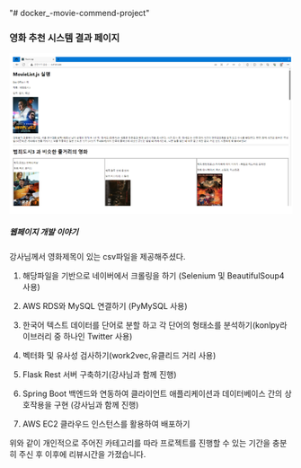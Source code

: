 "# docker\_-movie-commend-project"

### 영화 추천 시스템 결과 페이지

![result](images/result.png)

##### 웹페이지 개발 이야기

강사님께서 영화제목이 있는 csv파일을 제공해주셨다.

1. 해당파일을 기반으로 네이버에서 크롤링을 하기 (Selenium 및 BeautifulSoup4 사용)

2. AWS RDS와 MySQL 연결하기 (PyMySQL 사용)

3. 한국어 텍스트 데이터를 단어로 분할 하고 각 단어의 형태소를 분석하기(konlpy라이브러리 중 하나인 Twitter 사용)

4. 벡터화 및 유사성 검사하기(work2vec,유클리드 거리 사용)

5. Flask Rest 서버 구축하기(강사님과 함께 진행)

6. Spring Boot 백엔드와 연동하여 클라이언트 애플리케이션과 데이터베이스 간의 상호작용을 구현 (강사님과 함께 진행)

7. AWS EC2 클라우드 인스턴스를 활용하여 배포하기

위와 같이 개인적으로 주어진 카테고리를 따라 프로젝트를 진행할 수 있는 기간을 충분히 주신 후 이후에 리뷰시간을 가졌습니다.
